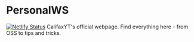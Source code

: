 # PersonalWS
[![Netlify Status](https://api.netlify.com/api/v1/badges/3560f031-7461-4c49-8281-e765722ce582/deploy-status)](https://app.netlify.com/sites/ytcalifax/deploys)
CalifaxYT's official webpage. Find everything here - from OSS to tips and tricks.
